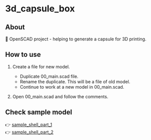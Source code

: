 # 3d_capsule_box

## About
🔻 OpenSCAD project - helping to generate a capsule for 3D printing.


## How to use
1. Create a file for new model.
   - Duplicate 00_main.scad file.
   - Rename the duplicate. This will be a file of old model.
   - Continue to work at a new model in 00_main.scad.

2. Open 00_main.scad and follow the comments.


## Check sample model
👉 [sample_shell_part_1](https://github.com/PhilippNox/3d_capsule_box/blob/main/sample_shell_part_1.stl)  
👉 [sample_shell_part_2](https://github.com/PhilippNox/3d_capsule_box/blob/main/sample_shell_part_2.stl)  
